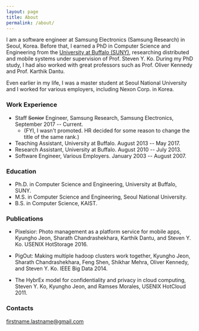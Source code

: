 ```yaml
---
layout: page
title: About
permalink: /about/
---
```


I am a software engineer at Samsung Electronics (Samsung Research) in Seoul, Korea. Before that, I earned a PhD in Computer Science and Engineering from the [University at Buffalo (SUNY)](www.cse.buffalo.edu), researching distributed and mobile systems under supervision of Prof. Steven Y. Ko. During my PhD study, I had also worked with great professors such as Prof. Oliver Kennedy and Prof. Karthik Dantu.  

Even earlier in my life, I was a master student at Seoul National University and I worked for various employers, including Nexon Corp. in Korea. 

### Work Experience

* Staff ~~Senior~~ Engineer, Samsung Research, Samsung Electronics, September 2017 -- Current.
  * (FYI, I wasn't promoted. HR decided for some reason to change the title of the same rank.)
* Teaching Assistant, University at Buffalo. August 2013 -- May 2017.
* Research Assistant, University at Buffalo. August 2010 -- July 2013.
* Software Engineer, Various Employers. January 2003 -- August 2007.

### Education

* Ph.D. in Computer Science and Engineering, University at Buffalo, SUNY.
* M.S. in Computer Science and Engineering, Seoul National University.
* B.S. in Computer Science, KAIST.

### Publications

* Pixelsior: Photo management as a platform service for mobile apps,
  Kyungho Jeon, Sharath Chandrashekhara, Karthik Dantu, and Steven Y. Ko.
  USENIX HotStorage 2016.

* PigOut: Making multiple hadoop clusters work together,
  Kyungho Jeon, Sharath Chandrashekhara, Feng Shen, Shikhar Mehra, Oliver Kennedy, and Steven Y. Ko.
  IEEE Big Data 2014.

* The HybrEx model for confidentiality and privacy in cloud computing,
  Steven Y. Ko, Kyungho Jeon, and Ramses Morales,
  USENIX HotCloud 2011.

### Contacts

[firstname.lastname@gmail.com](mailto:firstname.lastname@gmail.com)
